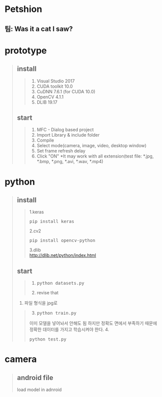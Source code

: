 Petshion
===
팀: Was it a cat I saw?
---
# prototype
>## install
>>1. Visual Studio 2017
>>2. CUDA toolkit 10.0
>>3. CuDNN 7.6.1 (for CUDA 10.0)
>>4. OpenCV 4.1.1
>>5. DLIB 19.17
>## start
>> 1. MFC - Dialog based project
>> 2. Import Library & include folder
>> 3. Compile
>> 4. Select mode(camera, image, video, desktop window)
>> 5. Set frame refresh delay
>> 6. Click "ON"
>> *It may work with all extension(test file: *.jpg, *.bmp, *.png, *.avi, *.wav, *.mp4)

# python
> 
>## install
>>1.keras
>><pre>pip install keras</pre>
>>2.cv2
>><pre>pip install opencv-python</pre>
>>3.dlib<br>
>>http://dlib.net/python/index.html
>## start
>>1. <pre>python datasets.py</pre>
>>2. revise that
> 1. 파일 형식을 jpg로
>>3. <pre>python train.py</pre>
>> 이미 모델을 넣어놔서 안해도 됨 하지만 정확도 면에서 부족하기 때문에 정확한 데이터를 가지고
>>학습시켜야 한다. 
>>4. <pre>python test.py</pre>
>

# camera
>## android file
>load model in adnroid
